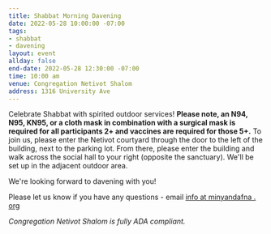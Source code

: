 ```yaml
---
title: Shabbat Morning Davening
date: 2022-05-28 10:00:00 -07:00
tags:
- shabbat
- davening
layout: event
allday: false
end-date: 2022-05-28 12:30:00 -07:00
time: 10:00 am
venue: Congregation Netivot Shalom
address: 1316 University Ave
---
```


Celebrate Shabbat with spirited outdoor services! **Please note, an N94, N95, KN95, or a cloth mask in combination with a surgical mask is required for all participants 2+ and vaccines are required for those 5+.** To join us, please enter the Netivot courtyard through the door to the left of the building, next to the parking lot. From there, please enter the building and walk across the social hall to your right (opposite the sanctuary). We'll be set up in the adjacent outdoor area.

We're looking forward to davening with you!

Please let us know if you have any questions - email [info at minyandafna . org](mailto:info@minyandafna.org)

_Congregation Netivot Shalom is fully ADA compliant._
